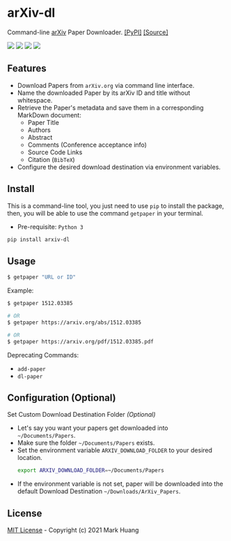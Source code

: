 # arXiv-dl

Command-line [arXiv](https://arxiv.org/) Paper Downloader.
[[PyPI]](https://pypi.org/project/arxiv-dl/)
[[Source]](https://github.com/MarkHershey/arxiv-dl)

[![](https://img.shields.io/pypi/v/arxiv-dl)](https://pypi.org/project/arxiv-dl/)
[![](https://img.shields.io/pypi/dm/arxiv-dl)](https://pypi.org/project/arxiv-dl/)
[![](https://img.shields.io/badge/license-MIT-blue)](https://github.com/MarkHershey/arxiv-dl/blob/master/LICENSE)
[![](https://img.shields.io/badge/code%20style-black-black)](https://github.com/psf/black)

## Features

-   Download Papers from `arXiv.org` via command line interface.
-   Name the downloaded Paper by its arXiv ID and title without whitespace.
-   Retrieve the Paper's metadata and save them in a corresponding MarkDown document:
    -   Paper Title
    -   Authors
    -   Abstract
    -   Comments (Conference acceptance info)
    -   Source Code Links
    -   Citation (`BibTeX`)
-   Configure the desired download destination via environment variables.

## Install

This is a command-line tool, you just need to use `pip` to install the package, then, you will be able to use the command `getpaper` in your terminal.

-   Pre-requisite: `Python 3`

```bash
pip install arxiv-dl
```

## Usage

```bash
$ getpaper "URL or ID"
```

Example:

```bash
$ getpaper 1512.03385

# OR
$ getpaper https://arxiv.org/abs/1512.03385

# OR
$ getpaper https://arxiv.org/pdf/1512.03385.pdf
```

Deprecating Commands:

-   `add-paper`
-   `dl-paper`

## Configuration (Optional)

Set Custom Download Destination Folder _(Optional)_

-   Let's say you want your papers get downloaded into `~/Documents/Papers`.
-   Make sure the folder `~/Documents/Papers` exists.
-   Set the environment variable `ARXIV_DOWNLOAD_FOLDER` to your desired location.
    ```bash
    export ARXIV_DOWNLOAD_FOLDER=~/Documents/Papers
    ```
-   If the environment variable is not set, paper will be downloaded into the default Download Destination `~/Downloads/ArXiv_Papers`.

## License

[MIT License](LICENSE) - Copyright (c) 2021 Mark Huang
